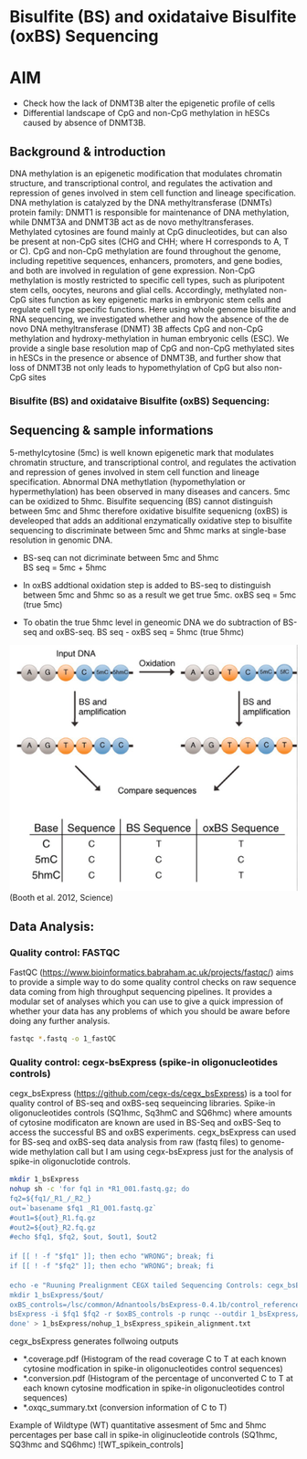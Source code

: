 # Bisulfite (BS) and oxidataive Bisulfite (oxBS) Sequencing

# AIM

* Check how the lack of DNMT3B alter the epigenetic profile of cells
* Differential landscape of CpG and non-CpG methylation in hESCs caused by absence of DNMT3B. 

## Background & introduction

DNA methylation is an epigenetic modification that modulates chromatin structure, and transcriptional control, and regulates the activation and repression of genes involved in stem cell function and lineage specification. DNA methylation is catalyzed by the DNA methyltransferase (DNMTs) protein family: DNMT1 is responsible for maintenance of DNA methylation, while DNMT3A and DNMT3B act as de novo methyltransferases. Methylated cytosines are found mainly at CpG dinucleotides, but can also be present at non-CpG sites (CHG and CHH; where H corresponds to A, T or C). CpG and non-CpG methylation are found throughout the genome, including repetitive sequences, enhancers, promoters, and gene bodies, and both are involved in regulation of gene expression. Non-CpG methylation is mostly restricted to specific cell types, such as pluripotent stem cells, oocytes, neurons and glial cells. Accordingly, methylated non-CpG sites function as key epigenetic marks in embryonic stem cells and regulate cell type specific functions. Here using whole genome bisulfite and RNA sequencing, we investigated whether and how the absence of the de novo DNA methyltransferase (DNMT) 3B affects CpG and non-CpG methylation and hydroxy-methylation in human embryonic cells (ESC). We provide a single base resolution map of CpG and non-CpG methylated sites in hESCs in the presence or absence of DNMT3B, and further show that loss of DNMT3B not only leads to hypomethylation of CpG but also non-CpG sites


### Bisulfite (BS) and oxidataive Bisulfite (oxBS) Sequencing:


## Sequencing & sample informations

5-methylcytosine (5mc) is well known epigenetic mark that modulates chromatin structure, and transcriptional control, and regulates the activation and repression of genes involved in stem cell function and lineage specification. Abnormal DNA methytlation (hypomethylation or hypermethylation) has been observed in many diseases and cancers. 5mc can be oxidized to 5hmc. Bisulfite sequencing (BS) cannot distinguish between 5mc and 5hmc therefore oxidative bisulfite sequenicng (oxBS) is develeoped that adds an additional enzymatically oxidative step to bisulfite sequencing to discriminate between 5mc and 5hmc marks at single-base resolution in genomic DNA. 

* BS-seq can not dicriminate between 5mc and 5hmc  
  BS seq = 5mc + 5hmc

* In oxBS addtional oxidation step is added to BS-seq to distinguish between 5mc and 5hmc so as a result we get true 5mc.
  oxBS seq = 5mc (true 5mc)

* To obatin the true 5hmc level in geneomic DNA we do subtraction of BS-seq and oxBS-seq.
  BS seq - oxBS seq = 5hmc (true 5hmc)

![booth_et_al](https://github.com/Adnanhashim/BS_OxBS/blob/master/booth_et_al_science_crop.png)
                                                               (Booth et al. 2012, Science)





## Data Analysis:

### Quality control: FASTQC

FastQC (https://www.bioinformatics.babraham.ac.uk/projects/fastqc/) aims to provide a simple way to do some quality control checks on raw sequence data coming from high throughput sequencing pipelines. It provides a modular set of analyses which you can use to give a quick impression of whether your data has any problems of which you should be aware before doing any further analysis.

```bash
fastqc *.fastq -o 1_fastQC
```

### Quality control: cegx-bsExpress (spike-in oligonucleotides controls)
cegx_bsExpress (https://github.com/cegx-ds/cegx_bsExpress) is a tool for quality control of BS-seq and oxBS-seq sequeincing libraries. Spike-in oligonucleotides controls (SQ1hmc, Sq3hmC and SQ6hmc) where amounts of cytosine modificaton are known are used in BS-Seq and oxBS-Seq to access the successful BS and oxBS experiments. cegx_bsExpress can used for BS-seq and oxBS-seq data analysis from raw (fastq files) to genome-wide methylation call but I am using cegx-bsExpress just for the analysis of spike-in oligonuclotide controls. 

```bash
mkdir 1_bsExpress
nohup sh -c 'for fq1 in *R1_001.fastq.gz; do
fq2=${fq1/_R1_/_R2_}
out=`basename $fq1 _R1_001.fastq.gz`
#out1=${out}_R1.fq.gz
#out2=${out}_R2.fq.gz
#echo $fq1, $fq2, $out, $out1, $out2

if [[ ! -f "$fq1" ]]; then echo "WRONG"; break; fi
if [[ ! -f "$fq2" ]]; then echo "WRONG"; break; fi

echo -e "Ruuning Pre­alignment CEGX tailed Sequencing Controls: cegx_bsExpress" 
mkdir 1_bsExpress/$out/
oxBS_controls=/lsc/common/Adnantools/bsExpress-0.4.1b/control_reference/oxBS_controls-v1.0.fa 
bsExpress -i $fq1 $fq2 -r $oxBS_controls -p runqc --outdir 1_bsExpress/$out/
done' > 1_bsExpress/nohup_1_bsExpress_spikein_alignment.txt

```
cegx_bsExpress generates follwoing outputs 
* *.coverage.pdf (Histogram of the read coverage C to T at each known cytosine modfication in spike-in oligonucleotides control sequences)  
* *.conversion.pdf (Histogram of the percentage of unconverted C to T at each known cytosine modfication in spike-in oligonucleotides control sequences)
* *.oxqc_summary.txt (conversion information of C to T) 


Example of Wildtype (WT) quantitative assesment of 5mc and 5hmc percentages per base call in spike-in oliginucleotide controls (SQ1hmc, SQ3hmc and SQ6hmc) 
![WT_spikein_controls]
